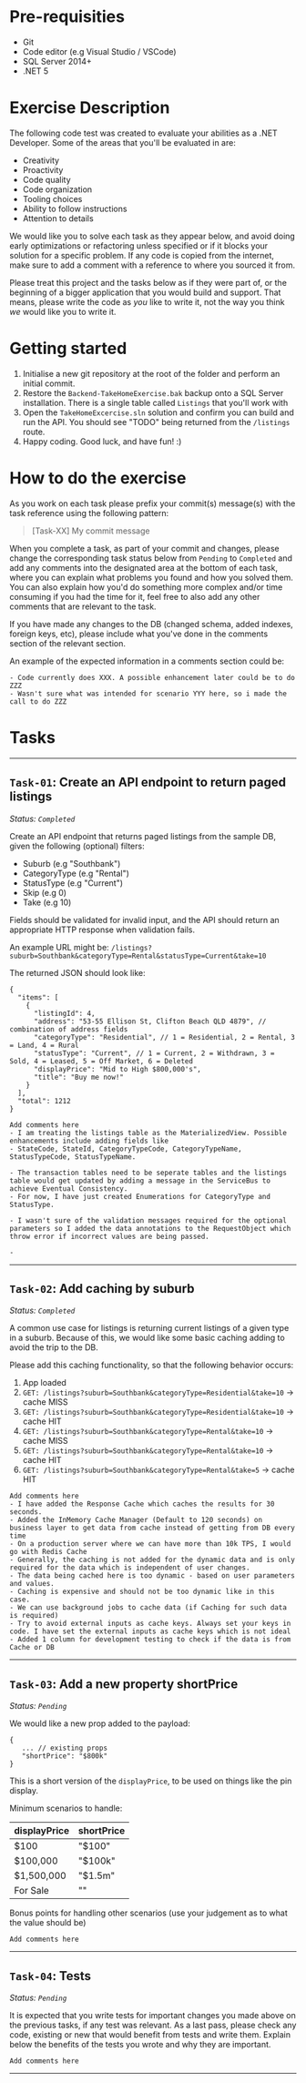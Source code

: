# Pre-requisities
- Git
- Code editor (e.g Visual Studio / VSCode)
- SQL Server 2014+
- .NET 5

# Exercise Description
The following code test was created to evaluate your abilities as a .NET Developer. Some of the areas that you'll be evaluated in are:

- Creativity
- Proactivity
- Code quality
- Code organization
- Tooling choices
- Ability to follow instructions
- Attention to details

We would like you to solve each task as they appear below, and avoid doing early optimizations or refactoring unless specified or if it blocks your solution for a specific problem. If any code is copied from the internet, make sure to add a comment with a reference to where you sourced it from.

Please treat this project and the tasks below as if they were part of, or the beginning of a bigger application that you would build and support. That means, please write the code as *you* like to write it, not the way you think *we* would like you to write it.

# Getting started
1. Initialise a new git repository at the root of the folder and perform an initial commit.
2. Restore the `Backend-TakeHomeExercise.bak` backup onto a SQL Server installation. There is a single table called `Listings` that you'll work with
3. Open the `TakeHomeExcercise.sln` solution and confirm you can build and run the API. You should see "TODO" being returned from the `/listings` route.
4. Happy coding. Good luck, and have fun! :)

# How to do the exercise
As you work on each task please prefix your commit(s) message(s) with the task reference using the following pattern:

> [Task-XX] My commit message

When you complete a task, as part of your commit and changes, please change the corresponding task status below from `Pending` to `Completed` and add any comments into the designated area at the bottom of each task, where you can explain what problems you found and how you solved them. You can also explain how you'd do something more complex and/or time consuming if you had the time for it, feel free to also add any other comments that are relevant to the task.

If you have made any changes to the DB (changed schema, added indexes, foreign keys, etc), please include what you've done in the comments section of the relevant section.

An example of the expected information in a comments section could be:

```
- Code currently does XXX. A possible enhancement later could be to do ZZZ
- Wasn't sure what was intended for scenario YYY here, so i made the call to do ZZZ
```


# Tasks

---

## `Task-01`: Create an API endpoint to return paged listings

_Status: `Completed`_

Create an API endpoint that returns paged listings from the sample DB, given the following (optional) filters:

- Suburb (e.g "Southbank")
- CategoryType (e.g "Rental")
- StatusType (e.g "Current")
- Skip (e.g 0)
- Take (e.g 10)

Fields should be validated for invalid input, and the API should return an appropriate HTTP response when validation fails.

An example URL might be: `/listings?suburb=Southbank&categoryType=Rental&statusType=Current&take=10`

The returned JSON should look like:

```
{
  "items": [
    {
      "listingId": 4,
      "address": "53-55 Ellison St, Clifton Beach QLD 4879", // combination of address fields
      "categoryType": "Residential", // 1 = Residential, 2 = Rental, 3 = Land, 4 = Rural
      "statusType": "Current", // 1 = Current, 2 = Withdrawn, 3 = Sold, 4 = Leased, 5 = Off Market, 6 = Deleted
      "displayPrice": "Mid to High $800,000's",
      "title": "Buy me now!"
    }
  ],
  "total": 1212
}
```

```
Add comments here
- I am treating the listings table as the MaterializedView. Possible enhancements include adding fields like 
- StateCode, StateId, CategoryTypeCode, CategoryTypeName, StatusTypeCode, StatusTypeName.

- The transaction tables need to be seperate tables and the listings table would get updated by adding a message in the ServiceBus to achieve Eventual Consistency.
- For now, I have just created Enumerations for CategoryType and StatusType. 

- I wasn't sure of the validation messages required for the optional parameters so I added the data annotations to the RequestObject which throw error if incorrect values are being passed.

- 
```

---

## `Task-02`: Add caching by suburb

_Status: `Completed`_

A common use case for listings is returning current listings of a given type in a suburb. Because of this, we would like some basic caching adding to avoid the trip to the DB.

Please add this caching functionality, so that the following behavior occurs:
1. App loaded
2. `GET: /listings?suburb=Southbank&categoryType=Residential&take=10` -> cache MISS
2. `GET: /listings?suburb=Southbank&categoryType=Residential&take=10` -> cache HIT
3. `GET: /listings?suburb=Southbank&categoryType=Rental&take=10` -> cache MISS
4. `GET: /listings?suburb=Southbank&categoryType=Rental&take=10` -> cache HIT
5. `GET: /listings?suburb=Southbank&categoryType=Rental&take=5` -> cache HIT

```
Add comments here
- I have added the Response Cache which caches the results for 30 seconds. 
- Added the InMemory Cache Manager (Default to 120 seconds) on business layer to get data from cache instead of getting from DB every time
- On a production server where we can have more than 10k TPS, I would go with Redis Cache
- Generally, the caching is not added for the dynamic data and is only required for the data which is independent of user changes. 
- The data being cached here is too dynamic - based on user parameters and values. 
- Caching is expensive and should not be too dynamic like in this case. 
- We can use background jobs to cache data (if Caching for such data is required)
- Try to avoid external inputs as cache keys. Always set your keys in code. I have set the external inputs as cache keys which is not ideal
- Added 1 column for development testing to check if the data is from Cache or DB
```
---

## `Task-03`: Add a new property shortPrice

_Status: `Pending`_

We would like a new prop added to the payload:
```
{
   ... // existing props
   "shortPrice": "$800k"
}
```

This is a short version of the `displayPrice`, to be used on things like the pin display.

Minimum scenarios to handle:

| displayPrice           | shortPrice |
| ---------------------- | ---------- |
| $100                   | "$100"     |
| $100,000               | "$100k"    |
| $1,500,000             | "$1.5m"    |
| For Sale               | ""         |

Bonus points for handling other scenarios (use your judgement as to what the value should be)

```
Add comments here
```

---

## `Task-04`: Tests

_Status: `Pending`_

It is expected that you write tests for important changes you made above on the previous tasks, if any test was relevant. As a last pass, please check any code, existing or new that would benefit from tests and write them. Explain below the benefits of the tests you wrote and why they are important.

```
Add comments here
```

---
